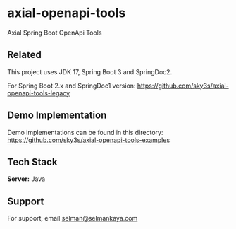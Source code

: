 # axial-openapi-tools
Axial Spring Boot OpenApi Tools


## Related

This project uses JDK 17, Spring Boot 3 and SpringDoc2.

For Spring Boot 2.x and SpringDoc1 version: https://github.com/sky3s/axial-openapi-tools-legacy


## Demo Implementation

Demo implementations can be found in this directory: https://github.com/sky3s/axial-openapi-tools-examples


## Tech Stack

**Server:** Java


## Support

For support, email selman@selmankaya.com

